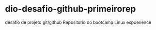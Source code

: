 # dio-desafio-github-primeirorep
desafio de projeto git/github
Repositorio do bootcamp Linux expoerience
